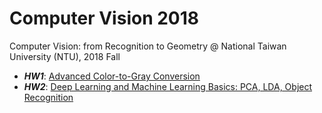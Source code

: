 # Computer Vision 2018
Computer Vision: from Recognition to Geometry @ National Taiwan University (NTU), 2018 Fall

* ***HW1***: [Advanced Color-to-Gray Conversion](https://github.com/fanoping/Computer-Vision/tree/master/hw1)
* ***HW2***: [Deep Learning and Machine Learning Basics: PCA, LDA, Object Recognition](https://github.com/fanoping/Computer-Vision/tree/master/hw2)
